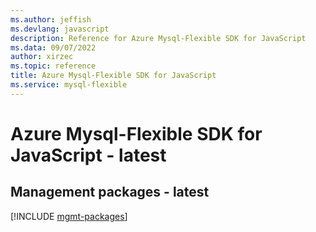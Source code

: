 ```yaml
---
ms.author: jeffish
ms.devlang: javascript
description: Reference for Azure Mysql-Flexible SDK for JavaScript
ms.data: 09/07/2022
author: xirzec
ms.topic: reference
title: Azure Mysql-Flexible SDK for JavaScript
ms.service: mysql-flexible
---
```

# Azure Mysql-Flexible SDK for JavaScript - latest

## Management packages - latest
[!INCLUDE [mgmt-packages](mysql-flexible-mgmt-index.md)]